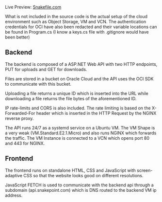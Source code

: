 Live Preview: <a href='https://snakefile.com'>Snakefile.com</a>

What is not included in the source code is the actual setup of the cloud environment such as Object Storage, VM and VCN.
The authentication credentials for OCI have also been redacted and their variable locations can be found in Program.cs (I know a keys.cs file with .gitignore would have been better)

<h2>Backend</h2>
The backend is composed of a ASP.NET Web API with two HTTP endpoints, PUT for uploads and GET for downloads.

Files are stored in a bucket on Oracle Cloud and the API uses the OCI SDK to communicate with this bucket.

Uploading a file returns a unique ID which is inserted into the URL while downloading a file returns the file bytes of the aforementioned ID.

IP rate-limits and CORS is also included. The rate limiting is based on the X-Forwarded-For header which is inserted in the HTTP Request by the NGINX reverse proxy.

The API runs 24/7 as a systemd service on a Ubuntu VM. The VM Shape is a very weak (VM.Standard.E2.1.Micro) and also runs NGINX which forwards the traffic.
The VM Instance is connected to a VCN which opens port 80 and 443 for NGINX.

<h2>Frontend</h2>
The frontend runs on standalone HTML, CSS and JavaScript with screen-adaptive CSS so that the website looks good on different resolutions.

JavaScript FETCH is used to communicate with the backend api through a subdomain (api.snakepoint.com) which is DNS routed to the backend VM ip address.
